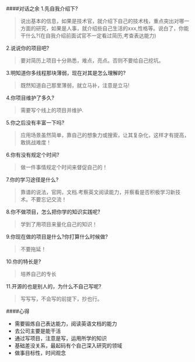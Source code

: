 ####对话之余
1.先自我介绍下?<br />
> 说出基本的信息，如果是技术官，就介绍下自己的技术栈，重点突出对哪一方面的研究，如果是人事，就介绍些自己生活的xxx,性格等。说白了，你能干什么?(在自我介绍前面试官不一定看过简历,考查表达能力)

2.说说你的项目吧?<br />
> 要对简历上项目十分熟悉，难点，亮点。否则不要给自己挖坑。

3.明知道你多线程那块薄弱，现在对其是怎么理解的?<br />
> 既然知道自己那里薄弱，就立马补，注意是立马!

4.你项目维护了多久?<br />
> 需要写个线上的项目并维护.

5.你之后没有丰富一下吗?<br />
> 应用场景虽然简单，靠自己的想象力或搜索，让其复杂化，这样才有提高，敢挑战难度！

6.你有没有规定个时间?<br />
> 做一件事情规定个时间来督促自己的！

7.你的学习途径是什么?<br />
> 靠谱的说法，官网，文档.考察英文阅读能力，并察看是否积极学习新技术。不要忘记交流！

8.你不做项目，怎么把你学的知识实践呢?<br />
> 学到了用项目来量化自己的知识！

9.你现在做的项目是什么?你打算什么时候做?<br />
> 不要拖延！

10.你的特长是?<br />
> 培养自己的专长

11.开源的也是别人的，为什么不自己写呢?<br />
>写写写，不会写的前提下，抄也行。 

####心得
- 需要锻炼自己表达能力，阅读英语文档的能力
- 去公司主要是能干活
- 通过写项目，注意是写，运用所学的知识
- 基础差没关系，最起码有个自己深入研究的领域
- 做事目标性，时间观念

